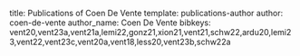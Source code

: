 title: Publications of Coen De Vente
template: publications-author
author: coen-de-vente
author_name: Coen De Vente
bibkeys: vent20,vent23a,vent21a,lemi22,gonz21,xion21,vent21,schw22,ardu20,lemi23,vent22,vent23c,vent20a,vent18,less20,vent23b,schw22a